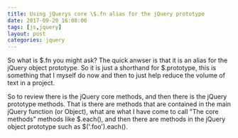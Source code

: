 ```yaml
---
title: Using jQuerys core \$.fn alias for the jQuery prototype
date: 2017-09-20 16:08:00
tags: [js,jquery]
layout: post
categories: jquery
---
```


So what is $.fn you might ask? The quick anwser is that it is an alias for the jQuery object prototype. So it is just a shorthand for $.prototype, this is something that I myself do now and then to just help reduce the volume of text in a project.

<!-- more -->

So to review there is the jQuery core methods, and then there is the jQuery prototype methods. That is there are methods that are contained in the main jQuery function (or Object), what are what I have come to call \"The core methods\" methods like $.each(), and then there are methods in the jQuery object prototype such as $('.foo').each().